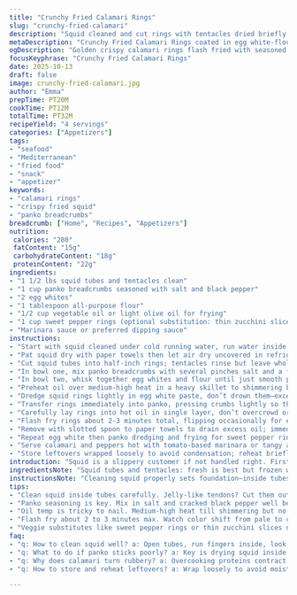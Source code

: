 ```yaml
---
title: "Crunchy Fried Calamari Rings"
slug: "crunchy-fried-calamari"
description: "Squid cleaned and cut rings with tentacles dried briefly to crisp better. Coated in egg white-flour paste then panko crumbs seasoned with salt and pepper. Quick flash fry at high heat till golden brown, careful not to overcook or chewiness punishes. Sweet pepper rings coated same way, fried gently. Served hot with marinara or choice dip. Prep and cooking roughly half an hour. Serves four. Substitutions and drying tips included for texture and taste tweaks."
metaDescription: "Crunchy Fried Calamari Rings coated in egg white-flour paste and seasoned panko. Flash fried till golden tan with optional sweet pepper rings. Serves four."
ogDescription: "Golden crispy calamari rings flash fried with seasoned panko and egg white glaze. Add sweet pepper rings or zucchini. Serve hot with marinara or dip."
focusKeyphrase: "Crunchy Fried Calamari Rings"
date: 2025-10-13
draft: false
image: crunchy-fried-calamari.jpg
author: "Emma"
prepTime: PT20M
cookTime: PT12M
totalTime: PT32M
recipeYield: "4 servings"
categories: ["Appetizers"]
tags:
- "seafood"
- "Mediterranean"
- "fried food"
- "snack"
- "appetizer"
keywords:
- "calamari rings"
- "crispy fried squid"
- "panko breadcrumbs"
breadcrumb: ["Home", "Recipes", "Appetizers"]
nutrition: 
 calories: "280"
 fatContent: "15g"
 carbohydrateContent: "18g"
 proteinContent: "22g"
ingredients:
- "1 1/2 lbs squid tubes and tentacles clean"
- "1 cup panko breadcrumbs seasoned with salt and black pepper"
- "2 egg whites"
- "1 tablespoon all-purpose flour"
- "1/2 cup vegetable oil or light olive oil for frying"
- "1 cup sweet pepper rings (optional substitution: thin zucchini slices)"
- "Marinara sauce or preferred dipping sauce"
instructions:
- "Start with squid cleaned under cold running water, run water inside tubes, feeling for jelly-like tendons—cut away the ugly bits or texture suffers"
- "Pat squid dry with paper towels then let air dry uncovered in refrigerator while prepping coating; this drying step firms the squid, helping the coating cling better"
- "Cut squid tubes into half-inch rings; tentacles rinse but leave whole for contrast in chew"
- "In bowl one, mix panko breadcrumbs with several pinches salt and a few turns cracked black pepper; seasoning panko ensures flavor adhesion without oversalting squid"
- "In bowl two, whisk together egg whites and flour until just smooth paste forms; flour adds body to egg white, promoting better crust adhesion and slight chew instead of fragility"
- "Preheat oil over medium-high heat in a heavy skillet to shimmering but not smoking; peek and test with a breadcrumb drop for immediate sizzle and gentle browning within seconds"
- "Dredge squid rings lightly in egg white paste, don’t drown them—excess drips back, too thick coating equals soggy mess after frying"
- "Transfer rings immediately into panko, pressing crumbs lightly so they stick, but not mashed in; gentle patting seals better crust"
- "Carefully lay rings into hot oil in single layer, don’t overcrowd or temperature crashes; listen for steady lively sizzle, adjust heat if oil smokes aggressively"
- "Flash fry rings about 2-3 minutes total, flipping occasionally for even golden tan; visual clue is edges crisp, color shifts to warm tan, smell turns slightly toasty but never burnt"
- "Remove with slotted spoon to paper towels to drain excess oil; immediately place on warm oven rack (around 170 F) to keep hot and prevent sogginess"
- "Repeat egg white then panko dredging and frying for sweet pepper rings or alternative veggie slices, slightly less time frying since vegetables soften fast"
- "Serve calamari and peppers hot with tomato-based marinara or tangy aioli; acid cuts through fried richness"
- "Store leftovers wrapped loosely to avoid condensation; reheat briefly under broiler or in hot pan to revive crust texture"
introduction: "Squid is a slippery customer if not handled right. First trick–dry it out a bit before breading. The moisture fights crispness; blotting alone won’t cut it. Air drying uncovered in fridge firms the surface, lets crumbs stick better. And don't skip checking those tubes—jelly tendons lurking inside wreck a bite. Egg whites plus a touch of flour makes a light sticky glue, lighter than yolks, crunchier crust overall. Panko breadcrumbs soak the egg mixture in just enough. They puff and crackle in hot oil, delivering that award-winning snap. Timing’s everything; slice too thick or fry too long, the calamari clenches like a fist—tough and rubbery. Flash fry fast, hot, and turn the rings until tan and golden. Versatility here–sweet pepper rings or zucchini slices into the same treatment. Serve with something acidic to cut fried heaviness. I’ve lost count of experiments, but this combo nails texture and flavor every time once you know how to watch the cues around color, sound, and feel."
ingredientsNote: "Squid tubes and tentacles: fresh is best but frozen works; thaw thoroughly and dry well to avoid steam, which ruins crispness. Panko breadcrumbs are king for crunch, can swap with crushed cornflakes or gluten-free crumbs if needed. Egg whites provide lighter coating than whole eggs—less fat, cleaner taste, better crust snap. Flour here acts as binder, tossing in rice flour can add a little extra crunch if you like. Vegetable or light olive oil is good for frying; avoid butter which burns quickly or heavy oils which mask delicate squid flavors. Sweet pepper rings optional but add color, sweetness, and crunch contrast. For twists, thin zucchini or eggplant slices stand in well, giving a different vegetal note. Season panko well since squid is mild and egg paste is bland. Salt and cracked black pepper basics, but smoked paprika or a pinch cayenne add subtle warmth without overkill."
instructionsNote: "Cleaning squid properly sets foundation—inside tubes especially; jelly tendons? They turn chewy slime if not cut away. Drying squid uncovered in fridge firms texture and ensures crumb sticks better. Mixing egg whites and flour forms the ideal sticky, yet thin paste; too thick coats fall off, too thin leaves breadcrumbs loose. Panko seasoning critical—don’t just salt post fry; crumbs absorb flavor pre-fry. Oil heat—watch for shimmering surface and test with breadcrumb drop doubling as oil temperature gauge. Frying is fast, about 2 to 3 minutes max; color shifts from pale white through translucent to creamy golden. The snap of the crust audible, and smell turns warm but not burnt. Turning rings evenly prevents burning; too dry means overcooked squid, rubbery via protein contracture. Drain on paper towels helps oil excess escape; holding in oven keeps heat without frying further. Vegetables fry faster, so watch closely to avoid sogginess. Serve hot, with tangy sauce balancing fried richness. Reheat leftovers by broiling or quick pan sear; microwave kills crispness. Timing and tactile cues beat timers every time in this kitchen game."
tips:
- "Clean squid inside tubes carefully. Jelly-like tendons? Cut them out or get chewy slime. Rinse tentacles but leave whole. Dry squid well before coating; air drying in fridge uncovered firms surface, helps crumbs stick better. Don't skip this step, crucial for crunch. Pat gently but fully–moisture kills crispness fast. Timing on drying varies with fridge humidity, check after 30 mins."
- "Panko seasoning is key. Mix in salt and cracked black pepper well before dredging squid. Seasoning pre-fry, not after. This boosts flavor adhesion since squid itself is bland. Alternative crumbs? Crushed cornflakes or gluten-free work but texture changes, less crisp snap. Egg whites plus flour make a thin glue; too thick paste traps sogginess, too thin lets crumbs fall off."
- "Oil temp is tricky to nail. Medium-high heat till shimmering but no smoke. Breadcrumb drop test works best–immediate sizzle, gentle browning within seconds. If crumbs burn fast, oil too hot. Adjust heat down. Too cool? Rings soak oil, turn greasy, lose crunch. Keep rings spread in single layer; overcrowding plunges temperature, greasy rings follow. Use heavy skillet to hold heat steady."
- "Flash fry about 2 to 3 minutes max. Watch color shift from pale to creamy golden tan. Audible crisp snap and warm toasty smell cues frying done. Flip occasionally for even browning–edges crisp first. Overcook and squid tightens; rubbery fists in mouth happen. Remove with slotted spoon, drain on paper towels then keep warm on 170F rack to hold crunch, avoid steam buildup."
- "Veggie substitutes like sweet pepper rings or thin zucchini slices need less frying time. Softer, cooks through quicker. Dredge same way but watch closely to avoid sogginess. Serve with acid sauces like marinara or aioli; acid cuts through fried richness. Leftovers best reheated under broiler or quick pan sear. Avoid microwave—kills crisp texture instantly."
faq:
- "q: How to clean squid well? a: Open tubes, run fingers inside, look for jelly tendons–cut out fully or rings get gummy. Rinse tentacles but keep whole for chew contrast. Dry completely before coating; wet squid steams then sogs the crust."
- "q: What to do if panko sticks poorly? a: Key is drying squid inside and out. Also egg white and flour paste must be thin enough to coat but not drown. Press crumbs gently but thoroughly. Season panko before, helps crumbs grasp better. Skip seasoning, bland coating falls off more easily."
- "q: Why does calamari turn rubbery? a: Overcooking proteins contract tough. Fry fast, high heat only 2-3 minutes. Watch color and sound cues–snap and warm smell signal done. If rings white or translucent, underdone; too dark means passed chewy zone. Timing matters more than timers here."
- "q: How to store and reheat leftovers? a: Wrap loosely to avoid moisture build-up that softens crust. Reheat brief under broiler or sear hot pan quick, restore crispness. Microwave ruins texture fast, don’t use. Room temp only short time; fridge keeps longer but crisp lost unless reheated properly."

---
```

